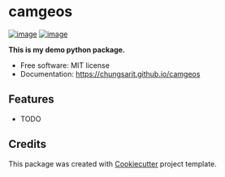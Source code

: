 # camgeos


[![image](https://img.shields.io/pypi/v/camgeos.svg)](https://pypi.python.org/pypi/camgeos)
[![image](https://img.shields.io/conda/vn/conda-forge/camgeos.svg)](https://anaconda.org/conda-forge/camgeos)


**This is my demo python package.**


-   Free software: MIT license
-   Documentation: https://chungsarit.github.io/camgeos
    

## Features

-   TODO

## Credits

This package was created with [Cookiecutter](https://github.com/cookiecutter/cookiecutter) project template.
